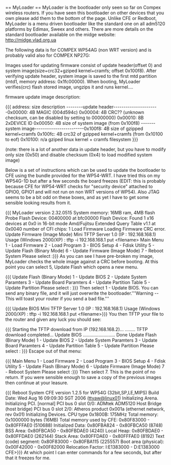 == MyLoader == MyLoader is the bootloader only seen so far on Compex
wireless routers. If you have seen this bootloader on other devices that
you own please add them to the bottom of the page. Unlike CFE or
Redboot, MyLoader is a menu driven bootloader like the standard one on
all adm5120 platforms by Edimax, Sweex and others. There are more
details on the standard bootloader available on the midge website:
<http://midge.vlad.org.ua>

The following data is for COMPEX WP54AG (non WRT version) and is
probably valid also for COMPEX NP27G:

Images used for updating firmware consist of update header(offset 0) and
system image(size+crc32+gziped kernel+cramfs; offset 0x100f8). After
verifying update header, system image is saved to the first mtd
partition (mtd1, memory address: 0x1fc00000). When booting, MyLoader
verifies(crc) flash stored image, ungzips it and runs kernel....

firmware update image description:

{{{ address: size description --------update
header----------------------0x00000: 4B MAGIC (004d594c) 0x00004: 4B
CRC?? (unknown checksum, can be disabled by setting to 00000000)
0x00010: 8B 2xDEVICE ID 0x00050: 4B size of system image (from 0x100f8)
-------system image------------------------0x100f8: 4B size of gzipped
kernel+cramfs 0x100fc: 4B crc32 of gzipped kernel+cramfs (from 0x10100
to eof) 0x10100: n/a gziped linux kernel + cramfs filesystem }}}

(note: there is a lot of another data in update header, but you have to
modify only size (0x50) and disable checksum (0x4) to load modified
system image)

Below is a set of instructions which can be used to update the
bootloader to CFE using the bundle provided for the WP54-WRT. I have
tried this on my WP54G-1D but after a few seconds the board freezes
(EDIT: this is probably because CFE for WP54-WRT checks for "security
device" attached to GPIO0, GPIO1 and will not run on non WRT versions of
WP54). Also JTAG seems to be a bit odd on these boxes, and as yet I have
to get some sensible looking results from it.

{{{ MyLoader version 2.32.0515 System memory: 16MB ram, 4MB flash Probe
Flash Device: 00400000 at bfc00000 Flash Device: Found 1 x16 devices at
0x0 in 16-bit mode Amd/Fujitsu Extended Query Table v1.1 at 0x0040
number of CFI chips: 1 Load Firmware Loading Firmware CRC error. Update
Firmware (Image Mode) Mini TFTP Server 1.0 (IP : 192.168.168.1) Usage
(Windows 2000/XP) : tftp -i 192.168.168.1 put &lt;filename&gt; Main Menu
1 - Load Firmware 2 - Load Program 3 - BIOS Setup 4 - Fdisk Utility 5 -
Update Flash (Binary Mode) 6 - Update Firmware (Image Mode) 7 - Reboot
System Please select :}}} As you can see I have pre-broken my image,
MyLoader checks the whole image against a CRC before booting. At this
point you can select 5, Update Flash which opens a new menu.

{{{ Update Flash (Binary Mode) 1 - Update BIOS 2 - Update System
Paramters 3 - Update Board Paramters 4 - Update Partition Table 5 -
Update Partition Please select : }}} Then select 1 - Update BIOS. You
can send any binary file, and it will just overwrite the
bootloader.'''Warning -- This will toast your router if you send a bad
file.'''

{{{ Update BIOS Mini TFTP Server 1.0 (IP : 192.168.168.1) Usage (Windows
2000/XP) : tftp -i 192.168.168.1 put &lt;filename&gt;}}} You then TFTP
your file to the router and given any luck you should see:

{{{ Starting the TFTP download from IP (192.168.168.2)... ........ TFTP
download completed... Update BIOS ......................... Done Update
Flash (Binary Mode) 1 - Update BIOS 2 - Update System Paramters 3 -
Update Board Paramters 4 - Update Partition Table 5 - Update Partition
Please select : }}} Escape out of that menu:

{{{ Main Menu 1 - Load Firmware 2 - Load Program 3 - BIOS Setup 4 -
Fdisk Utility 5 - Update Flash (Binary Mode) 6 - Update Firmware (Image
Mode) 7 - Reboot System Please select :}}} Then select 7. This is the
point of no return. If you were sensible enough to save a copy of the
previous images then continue at your leasure.

{{{ Reboot System CFE version 1.2.5 for WP54G (32bit,SP,LE,MIPS) Build
Date: Wed Aug 16 09:09:30 SGT 2006 (<ttyaw@linux01>) Initializing Arena.
Initializing PCI. \[normal\] PCI bus 0 slot 0/0: ADMtek ADM5120 Host
Bridge (host bridge) PCI bus 0 slot 2/0: Atheros product 0x001a
(ethernet network, rev 0x01) Initializing Devices. CPU type 0x1800B:
175MHz Total memory: 0x1000000 bytes (16MB) Total memory used by CFE:
0x80F83000 - 0x80FFFAE0 (510688) Initialized Data: 0x80FBA824 -
0x80FBCA50 (8748) BSS Area: 0x80FBCA50 - 0x80FBDAE0 (4240) Local Heap:
0x80FBDAE0 - 0x80FFDAE0 (262144) Stack Area: 0x80FFDAE0 - 0x80FFFAE0
(8192) Text (code) segment: 0x80F83000 - 0x80FBA115 (225557) Boot area
(physical): 0x00F42000 - 0x00F82000 Relocation Factor: I:E1383000 -
D:E1383000 CFE&gt;}}} At which point I can enter commands for a few
seconds, but after that it freezes for me.
